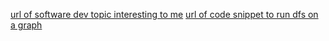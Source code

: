 [url of software dev topic interesting to me](https://gist.github.com/himanshu-garg-ds/b59dc331b684298426e527e6036122c8)
[url of code snippet to run dfs on a graph](https://gist.github.com/himanshu-garg-ds/594f44ca81e881337de8c543e2828129)
